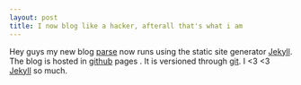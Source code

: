 ```yaml
---
layout: post
title: I now blog like a hacker, afterall that's what i am 
---
```


Hey guys my new blog [parse](http://parse.cf) now runs using the static site generator [Jekyll](http://jekyllrb.com). The blog is hosted in [github](http://github.com) pages . It is versioned through [git](http://git-scm.org). I <3 <3 [Jekyll](http://jekyllrb.com) so much.